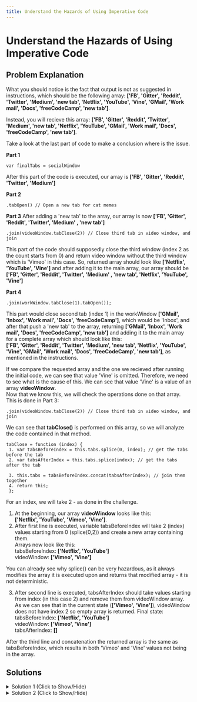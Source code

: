 ```yaml
---
title: Understand the Hazards of Using Imperative Code
---
```

# Understand the Hazards of Using Imperative Code


## Problem Explanation

What you should notice is the fact that output is not as suggested in instructions, which should be the following array:
**['FB', 'Gitter', 'Reddit', 'Twitter', 'Medium', 'new tab', 'Netflix', 'YouTube', 'Vine', 'GMail', 'Work mail', 'Docs', 'freeCodeCamp', 'new tab']**.

Instead, you will recieve this array:
**['FB', 'Gitter', 'Reddit', 'Twitter', 'Medium', 'new tab', 'Netflix', 'YouTube', 'GMail', 'Work mail', 'Docs', 'freeCodeCamp', 'new tab']**.


Take a look at the last part of code to make a conclusion where is the issue.

**Part 1**
```
var finalTabs = socialWindow
```

After this part of the code is executed, our array is **['FB', 'Gitter', 'Reddit', 'Twitter', 'Medium']**

**Part 2**
```
.tabOpen() // Open a new tab for cat memes  
```
 
**Part 3**
After adding a 'new tab' to the array,  our array is now **['FB', 'Gitter', 'Reddit', 'Twitter', 'Medium' , 'new tab']**
```
.join(videoWindow.tabClose(2)) // Close third tab in video window, and join
```
This part of the code should supposedly close the third window (index 2 as the count starts from 0) and return video window without the third window which is 'Vimeo' in this case. So, returned array should look like **['Netflix', 'YouTube', 'Vine']** and after adding it to the main array,  our array should be **['FB', 'Gitter', 'Reddit', 'Twitter', 'Medium' , 'new tab', 'Netflix', 'YouTube', 'Vine']**

**Part 4**
```
.join(workWindow.tabClose(1).tabOpen());
```
This part would close second tab (index 1) in the workWindow **['GMail', 'Inbox', 'Work mail', 'Docs', 'freeCodeCamp']**, which would be 'Inbox', and after that push a 'new tab' to the array, returning **['GMail', 'Inbox', 'Work mail', 'Docs', 'freeCodeCamp', 'new tab']** and adding it to the main array for a complete array which should look like this:  
**['FB', 'Gitter', 'Reddit', 'Twitter', 'Medium', 'new tab', 'Netflix', 'YouTube', 'Vine', 'GMail', 'Work mail', 'Docs', 'freeCodeCamp', 'new tab']**, as mentioned in the instructions.


If we compare the requested array and the one we recieved after running the initial code, we can see that value 'Vine' is omitted. Therefore, we need to see what is the cause of this. We can see that value 'Vine' is a value of an array **videoWindow**.  
Now that we know this, we will check the operations done on that array. This is done in Part 3:
```
.join(videoWindow.tabClose(2)) // Close third tab in video window, and join
```

We can see that **tabClose()** is performed on this array, so we will analyze the code contained in that method.
```
tabClose = function (index) {
 1. var tabsBeforeIndex = this.tabs.splice(0, index); // get the tabs before the tab
 2. var tabsAfterIndex = this.tabs.splice(index); // get the tabs after the tab

 3. this.tabs = tabsBeforeIndex.concat(tabsAfterIndex); // join them together 
 4. return this;
 };
```
 For an index, we will take 2 - as done in the challenge.
 1. At the beginning, our array **videoWindow** looks like this:   
 **['Netflix', 'YouTube', 'Vimeo', 'Vine']**.
 2. After first line is executed, variable tabsBeforeIndex will take 2 (index) values starting from 0 (splice(0,2))  and create  a new array containing them.  
 Arrays now look like this:  
 tabsBeforeIndex: **['Netflix', 'YouTube']**  
 videoWindow: **['Vimeo', 'Vine']**   
 
 You can already see why splice() can be very hazardous, as it always modifies the array it is executed upon and returns that modified array - it is not deterministic.  
 
 3. After second line is executed, tabsAfterIndex should take values starting from index (in this case 2) and remove them from videoWindow array. As we can see that in the current state (**['Vimeo', 'Vine']**), videoWindow does not have index 2 so empty array is returned. Final state:  
 tabsBeforeIndex: **['Netflix', 'YouTube']**  
 videoWindow: **['Vimeo', 'Vine']**  
 tabsAfterIndex: **[]**  
 
 After the third line and concatenation the returned array is the same as tabsBeforeIndex, which results in both 'Vimeo' and 'Vine' values not being in the array.  
 
## Solutions

<details><summary>Solution 1 (Click to Show/Hide)</summary>
 
using splice(). This creates side effects(changes to the original array) and should be avoided in practice.
 
 In order for the method tabClose to work properly, 
```
 var tabsAfterIndex = this.tabs.splice(index);
```
 should be replaced with
```
 var tabsAfterIndex = this.tabs.splice(1);
```
 
  This way, after second line is executed on the current array **['Vimeo', 'Vine']**, it will always omit the first value (index 0) and the one with index 1 until the end, resulting in the proper array returned.
</details>
 
 
<details><summary>Solution 2 (Click to Show/Hide)</summary>

using slice(). This does not create side effects and should be preferred over splice().
 
 This part of the code:
```
 var tabsBeforeIndex = this.tabs.splice(0, index); // get the tabs before the tab
 var tabsAfterIndex = this.tabs.splice(index); // get the tabs after the tab
```

 should be replaced with:
 
 
```
 var tabsBeforeIndex = this.tabs.slice(0, index); // get the tabs before the tab
 var tabsAfterIndex = this.tabs.slice(index+1);
```
### Word of caution

splice() should be always used carefully as it modifies the contents it is working on. For documentation and differences between splice and slice please take a look at:  
* https://developer.mozilla.org/en-US/docs/Web/JavaScript/Reference/Global_Objects/Array/splice  
* https://developer.mozilla.org/en-US/docs/Web/JavaScript/Reference/Global_Objects/Array/slice  

</details>


